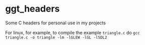 # ggt_headers
Some C headers for personal use in my projects

For linux, for example, to compile the example `triangle.c` do
```gcc triangle.c -o triangle -lm -lGLEW -lGL -lSDL2```